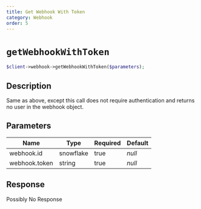 ```yaml
---
title: Get Webhook With Token
category: Webhook
order: 5
---
```


# `getWebhookWithToken`

```php
$client->webhook->getWebhookWithToken($parameters);
```

## Description

Same as above, except this call does not require authentication and returns no user in the webhook object.

## Parameters


Name | Type | Required | Default
--- | --- | --- | ---
webhook.id | snowflake | true | *null*
webhook.token | string | true | *null*

## Response

Possibly No Response

